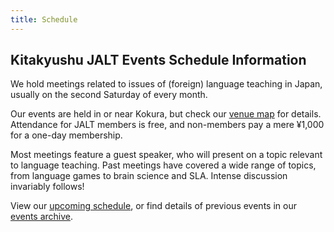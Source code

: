 ```yaml
---
title: Schedule
---
```


## Kitakyushu JALT Events Schedule Information

We hold meetings related to issues of (foreign) language teaching in Japan, usually on the second Saturday of every month.

Our events are held in or near Kokura, but check our [venue map](/location) for details. Attendance for JALT members is free, and non-members pay a mere ¥1,000 for a one-day membership.

Most meetings feature a guest speaker, who will present on a topic relevant to language teaching. Past meetings have covered a wide range of topics, from language games to brain science and SLA. Intense discussion invariably follows!

View our [upcoming schedule](upcoming-events), or find details of previous events in our [events archive](archive).

